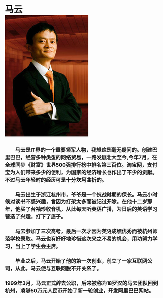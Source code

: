 # 马云<br/>![](images/mayun.jpg)       
### &emsp;&emsp;马云是IT界的一个重要领军人物，我想这是毫无疑问的。创建巴里巴巴，经营多种类型的网络贸易，一路发展壮大至今,今年7月，在全球同步《财富》世界500强排行榜中排名第三百位。淘宝网，支付宝为人们带来多少的便利，为国家的经济增长也作出了不少的贡献。不过马云年轻时的经历可是十分坎坷曲折的。<br/>
### &emsp;&emsp;马云出生于浙江杭州市，爷爷是一个抗战时期的保长。马云小时候对读书不感兴趣，曾因为打架太多而被记过开除。在他十二岁那年，他买了台袖珍收音机，从此每天听英语广播，为日后的英语学习营造了兴趣，打下了底子。<br/>
### &emsp;&emsp;马云参加了三次高考，最后一次才因为英语成绩优秀而被杭州师范学校录取。马云也有好好地珍惜这次来之不易的机会，用功努力学习，当上了学生会主席。<br/>
### &emsp;&emsp;毕业之后，马云开始了他的第一次创业，创立了一家互联网公司，从此，马云便与互联网脱不开关系了。<br/>
### 1999年3月，马云正式辞去公职，后来被称为18罗汉的马云团队回到杭州，凑够50万元人民币开始了新一轮创业，开发阿里巴巴网站。